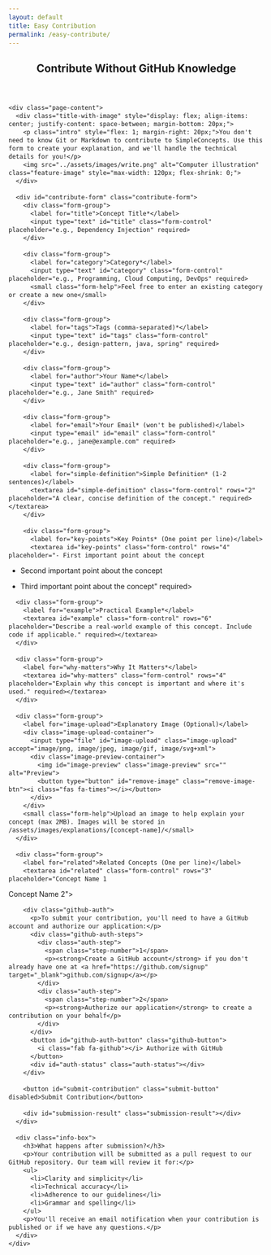 ```yaml
---
layout: default
title: Easy Contribution
permalink: /easy-contribute/
---
```


<div class="page-container">
  <article class="explanation">
    <header class="page-header">
      <h1>Contribute Without GitHub Knowledge</h1>
    </header>
    
    <div class="page-content">
      <div class="title-with-image" style="display: flex; align-items: center; justify-content: space-between; margin-bottom: 20px;">
        <p class="intro" style="flex: 1; margin-right: 20px;">You don't need to know Git or Markdown to contribute to SimpleConcepts. Use this form to create your explanation, and we'll handle the technical details for you!</p>
        <img src="../assets/images/write.png" alt="Computer illustration" class="feature-image" style="max-width: 120px; flex-shrink: 0;">
      </div>

      <div id="contribute-form" class="contribute-form">
        <div class="form-group">
          <label for="title">Concept Title*</label>
          <input type="text" id="title" class="form-control" placeholder="e.g., Dependency Injection" required>
        </div>

        <div class="form-group">
          <label for="category">Category*</label>
          <input type="text" id="category" class="form-control" placeholder="e.g., Programming, Cloud Computing, DevOps" required>
          <small class="form-help">Feel free to enter an existing category or create a new one</small>
        </div>

        <div class="form-group">
          <label for="tags">Tags (comma-separated)*</label>
          <input type="text" id="tags" class="form-control" placeholder="e.g., design-pattern, java, spring" required>
        </div>

        <div class="form-group">
          <label for="author">Your Name*</label>
          <input type="text" id="author" class="form-control" placeholder="e.g., Jane Smith" required>
        </div>

        <div class="form-group">
          <label for="email">Your Email* (won't be published)</label>
          <input type="email" id="email" class="form-control" placeholder="e.g., jane@example.com" required>
        </div>

        <div class="form-group">
          <label for="simple-definition">Simple Definition* (1-2 sentences)</label>
          <textarea id="simple-definition" class="form-control" rows="2" placeholder="A clear, concise definition of the concept." required></textarea>
        </div>

        <div class="form-group">
          <label for="key-points">Key Points* (One point per line)</label>
          <textarea id="key-points" class="form-control" rows="4" placeholder="- First important point about the concept
- Second important point about the concept
- Third important point about the concept" required></textarea>
        </div>

        <div class="form-group">
          <label for="example">Practical Example*</label>
          <textarea id="example" class="form-control" rows="6" placeholder="Describe a real-world example of this concept. Include code if applicable." required></textarea>
        </div>

        <div class="form-group">
          <label for="why-matters">Why It Matters*</label>
          <textarea id="why-matters" class="form-control" rows="4" placeholder="Explain why this concept is important and where it's used." required></textarea>
        </div>

        <div class="form-group">
          <label for="image-upload">Explanatory Image (Optional)</label>
          <div class="image-upload-container">
            <input type="file" id="image-upload" class="image-upload" accept="image/png, image/jpeg, image/gif, image/svg+xml">
            <div class="image-preview-container">
              <img id="image-preview" class="image-preview" src="" alt="Preview">
              <button type="button" id="remove-image" class="remove-image-btn"><i class="fas fa-times"></i></button>
            </div>
          </div>
          <small class="form-help">Upload an image to help explain your concept (max 2MB). Images will be stored in /assets/images/explanations/[concept-name]/</small>
        </div>

        <div class="form-group">
          <label for="related">Related Concepts (One per line)</label>
          <textarea id="related" class="form-control" rows="3" placeholder="Concept Name 1
Concept Name 2"></textarea>
        </div>

        <div class="github-auth">
          <p>To submit your contribution, you'll need to have a GitHub account and authorize our application:</p>
          <div class="github-auth-steps">
            <div class="auth-step">
              <span class="step-number">1</span>
              <p><strong>Create a GitHub account</strong> if you don't already have one at <a href="https://github.com/signup" target="_blank">github.com/signup</a></p>
            </div>
            <div class="auth-step">
              <span class="step-number">2</span>
              <p><strong>Authorize our application</strong> to create a contribution on your behalf</p>
            </div>
          </div>
          <button id="github-auth-button" class="github-button">
            <i class="fab fa-github"></i> Authorize with GitHub
          </button>
          <div id="auth-status" class="auth-status"></div>
        </div>

        <button id="submit-contribution" class="submit-button" disabled>Submit Contribution</button>
        
        <div id="submission-result" class="submission-result"></div>
      </div>

      <div class="info-box">
        <h3>What happens after submission?</h3>
        <p>Your contribution will be submitted as a pull request to our GitHub repository. Our team will review it for:</p>
        <ul>
          <li>Clarity and simplicity</li>
          <li>Technical accuracy</li>
          <li>Adherence to our guidelines</li>
          <li>Grammar and spelling</li>
        </ul>
        <p>You'll receive an email notification when your contribution is published or if we have any questions.</p>
      </div>
    </div>
  </article>
</div>

<style>
  .title-with-image {
    display: flex !important;
    align-items: center !important;
    justify-content: space-between !important;
    margin-bottom: 20px !important;
    flex-wrap: nowrap !important;
  }
  
  .title-with-image .intro {
    flex: 1 !important;
    margin-right: 20px !important;
  }
  
  .title-with-image .feature-image {
    max-width: 120px !important;
    flex-shrink: 0 !important;
    order: 2 !important;
  }
  
.intro {
  font-size: 1.2em;
  line-height: 1.5;
  margin-bottom: 30px;
}

.contribute-form {
  background-color: #f8f9fa;
  border-radius: 8px;
  padding: 25px;
  margin-bottom: 30px;
  box-shadow: 0 2px 10px rgba(0,0,0,0.1);
}

.form-group {
  margin-bottom: 20px;
}

.form-control {
  width: 100%;
  padding: 10px;
  border: 1px solid #ddd;
  border-radius: 4px;
  font-size: 16px;
  font-family: inherit;
}

textarea.form-control {
  resize: vertical;
}

.github-auth {
  background-color: #f0f7ff;
  border-radius: 6px;
  padding: 20px;
  margin: 30px 0;
  text-align: center;
}

.github-button {
  background-color: #24292e;
  color: white;
  border: none;
  padding: 10px 20px;
  border-radius: 4px;
  font-size: 16px;
  cursor: pointer;
  transition: background-color 0.2s;
}

.github-button:hover {
  background-color: #000;
}

.submit-button {
  background-color: #0066cc;
  color: white;
  border: none;
  padding: 12px 24px;
  border-radius: 4px;
  font-size: 18px;
  font-weight: bold;
  cursor: pointer;
  transition: background-color 0.2s;
  width: 100%;
  margin-top: 20px;
  box-shadow: 0 2px 4px rgba(0,0,0,0.2);
}

.submit-button:hover {
  background-color: #005bb5;
}

.submit-button:disabled {
  background-color: #ccc;
  cursor: not-allowed;
}

.auth-status {
  margin-top: 10px;
  font-weight: bold;
}

.submission-result {
  margin-top: 20px;
  padding: 15px;
  border-radius: 4px;
}

.info-box {
  background-color: #f5f5f5;
  border-radius: 8px;
  padding: 20px;
  margin-top: 30px;
}

.form-help {
  display: block;
  margin-top: 5px;
  color: #6c757d;
  font-size: 0.875em;
}

.image-upload-container {
  display: flex;
  flex-direction: column;
  gap: 10px;
}

.image-upload {
  padding: 8px;
  background-color: #f8f9fa;
  border: 1px dashed #ddd;
  border-radius: 4px;
}

.image-preview-container {
  position: relative;
  display: none;
  width: 200px;
  height: 200px;
  background-color: #f8f9fa;
  border: 1px solid #ddd;
  border-radius: 4px;
  overflow: hidden;
}

.image-preview {
  width: 100%;
  height: 100%;
  object-fit: contain;
}

.remove-image-btn {
  position: absolute;
  top: 5px;
  right: 5px;
  width: 24px;
  height: 24px;
  border-radius: 50%;
  background-color: rgba(255, 255, 255, 0.8);
  border: 1px solid #ddd;
  display: flex;
  align-items: center;
  justify-content: center;
  cursor: pointer;
}

.github-auth-steps {
  margin: 15px 0;
  display: flex;
  flex-direction: column;
  gap: 10px;
}

.auth-step {
  display: flex;
  align-items: flex-start;
  gap: 10px;
  margin-bottom: 8px;
}

.step-number {
  display: flex;
  align-items: center;
  justify-content: center;
  width: 24px;
  height: 24px;
  background-color: #0066cc;
  color: white;
  border-radius: 50%;
  font-weight: bold;
  flex-shrink: 0;
  margin-top: 2px;
}

.auth-step p {
  margin: 0;
  line-height: 1.4;
}

.feature-image {
  max-width: 100%;
  height: auto;
  margin-bottom: 20px;
}
</style>

<script>
document.addEventListener('DOMContentLoaded', function() {
  const authButton = document.getElementById('github-auth-button');
  const submitButton = document.getElementById('submit-contribution');
  const authStatus = document.getElementById('auth-status');
  const submissionResult = document.getElementById('submission-result');
  
  // Image upload handling
  const imageUpload = document.getElementById('image-upload');
  const imagePreview = document.getElementById('image-preview');
  const imagePreviewContainer = document.querySelector('.image-preview-container');
  const removeImageBtn = document.getElementById('remove-image');
  
  let accessToken = null;
  let uploadedImage = null;
  
  // GitHub OAuth parameters
  const clientId = 'YOUR_GITHUB_CLIENT_ID'; // You'll need to register an OAuth app on GitHub
  const redirectUri = window.location.origin + '/easy-contribute/';
  
  // Check if we're returning from GitHub auth
  const urlParams = new URLSearchParams(window.location.search);
  const code = urlParams.get('code');
  
  if (code) {
    // Clear the code from the URL
    window.history.replaceState({}, document.title, '/easy-contribute/');
    
    // Exchange code for token (would need a server endpoint in real implementation)
    // This is a placeholder - in a real app, you would send this code to your server
    authStatus.innerHTML = 'Successfully authenticated with GitHub!';
    authStatus.style.color = 'green';
    submitButton.disabled = false;
    
    // In a real implementation, your server would handle the OAuth exchange and return a token
    // accessToken = await exchangeCodeForToken(code);
    
    // For demo purposes only:
    accessToken = 'demo_token';
  }
  
  // Image upload preview
  imageUpload.addEventListener('change', function(e) {
    const file = e.target.files[0];
    if (!file) return;
    
    // Check file size (max 2MB)
    if (file.size > 2 * 1024 * 1024) {
      alert('Image size exceeds 2MB limit. Please choose a smaller image.');
      imageUpload.value = '';
      return;
    }
    
    const reader = new FileReader();
    reader.onload = function(event) {
      imagePreview.src = event.target.result;
      imagePreviewContainer.style.display = 'block';
      uploadedImage = {
        data: event.target.result,
        name: file.name,
        type: file.type
      };
    };
    reader.readAsDataURL(file);
  });
  
  // Remove image button
  removeImageBtn.addEventListener('click', function() {
    imageUpload.value = '';
    imagePreview.src = '';
    imagePreviewContainer.style.display = 'none';
    uploadedImage = null;
  });
  
  authButton.addEventListener('click', function() {
    // Redirect to GitHub authorization page
    const authUrl = `https://github.com/login/oauth/authorize?client_id=${clientId}&redirect_uri=${redirectUri}&scope=public_repo`;
    window.location.href = authUrl;
  });
  
  submitButton.addEventListener('click', async function() {
    if (!validateForm()) {
      return;
    }
    
    submitButton.disabled = true;
    submissionResult.innerHTML = 'Submitting your contribution...';
    submissionResult.style.backgroundColor = '#fff3cd';
    
    try {
      // Get form data
      const formData = {
        title: document.getElementById('title').value.trim(),
        category: document.getElementById('category').value.trim(),
        tags: document.getElementById('tags').value.trim(),
        author: document.getElementById('author').value.trim(),
        email: document.getElementById('email').value.trim(),
        simpleDefinition: document.getElementById('simple-definition').value.trim(),
        keyPoints: document.getElementById('key-points').value.trim(),
        example: document.getElementById('example').value.trim(),
        whyMatters: document.getElementById('why-matters').value.trim(),
        related: document.getElementById('related').value.trim(),
        image: uploadedImage
      };
      
      // In a real implementation, this would interact with GitHub's API to:
      // 1. Fork the repository (if the user hasn't already)
      // 2. Create a new branch
      // 3. Create the markdown file with the content
      // 4. If an image is included:
      //    - Generate a sanitized concept name from the title (e.g., "AWS Lambda" -> "aws-lambda")
      //    - Create directory /assets/images/explanations/[concept-name]/ if it doesn't exist
      //    - Upload the image to that directory with a sanitized filename
      //    - Add an image reference in the markdown: ![Alt text](/assets/images/explanations/[concept-name]/[image-filename])
      // 5. Submit a pull request
      
      // This is a placeholder for demonstration purposes
      setTimeout(() => {
        submissionResult.innerHTML = 'Thank you for your contribution! We\'ve received your submission and will review it soon.';
        submissionResult.style.backgroundColor = '#d4edda';
        submissionResult.style.color = '#155724';
        submissionResult.style.padding = '15px';
        submissionResult.style.borderRadius = '4px';
        
        // Reset form
        document.getElementById('contribute-form').reset();
        imagePreview.src = '';
        imagePreviewContainer.style.display = 'none';
        uploadedImage = null;
      }, 2000);
    } catch (error) {
      submissionResult.innerHTML = 'Error: ' + error.message;
      submissionResult.style.backgroundColor = '#f8d7da';
      submissionResult.style.color = '#721c24';
      submitButton.disabled = false;
    }
  });
  
  function validateForm() {
    const requiredFields = [
      'title', 'category', 'tags', 'author', 'email', 
      'simple-definition', 'key-points', 'example', 'why-matters'
    ];
    
    let isValid = true;
    
    requiredFields.forEach(field => {
      const element = document.getElementById(field);
      if (!element.value.trim()) {
        element.style.borderColor = 'red';
        isValid = false;
      } else {
        element.style.borderColor = '#ddd';
      }
    });
    
    if (!isValid) {
      submissionResult.innerHTML = 'Please fill in all required fields.';
      submissionResult.style.backgroundColor = '#f8d7da';
      submissionResult.style.color = '#721c24';
      submissionResult.style.padding = '15px';
      submissionResult.style.borderRadius = '4px';
    }
    
    return isValid;
  }
  
  // For a complete implementation, you would need to include:
  // - Functions to format the contribution as Markdown
  // - Functions to interact with GitHub API for forking, creating branches, etc.
  // - Error handling and user feedback mechanisms
});
</script>
